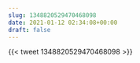 ```yaml
---
slug: 1348820529470468098
date: 2021-01-12 02:34:08+00:00
draft: false
---
```


{{< tweet 1348820529470468098 >}}
